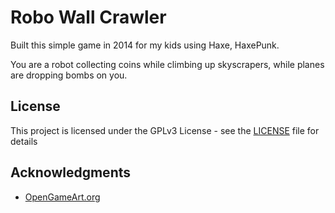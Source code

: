 # Robo Wall Crawler

Built this simple game in 2014 for my kids using Haxe, HaxePunk.

You are a robot collecting coins while climbing up skyscrapers, while planes are dropping bombs on you.

## License

This project is licensed under the GPLv3 License - see the [LICENSE](LICENSE) file for details

## Acknowledgments

* [OpenGameArt.org](https://opengameart.org/)
